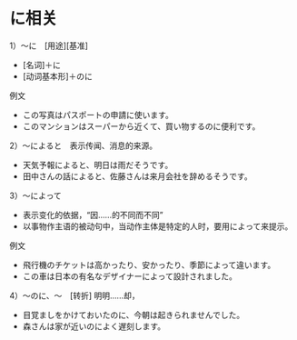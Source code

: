 に相关
===
1）～に　[用途][基准]  
+ [名词]＋に  
+ [动词基本形]＋のに

例文
+ この写真はパスポートの申請に使います。
+ このマンションはスーパーから近くて、買い物するのに便利です。

2）～によると　表示传闻、消息的来源。
+ 天気予報によると、明日は雨だそうです。
+ 田中さんの話によると、佐藤さんは来月会社を辞めるそうです。

3）～によって 
+ 表示变化的依据，“因……的不同而不同”
+ 以事物作主语的被动句中，当动作主体是特定的人时，要用によって来提示。

例文
+ 飛行機のチケットは高かったり、安かったり、季節によって違います。
+ この車は日本の有名なデザイナーによって設計されました。

4）～のに、～　[转折] 明明……却，
+ 目覚ましをかけておいたのに、今朝は起きられませんでした。
+ 森さんは家が近いのによく遅刻します。



